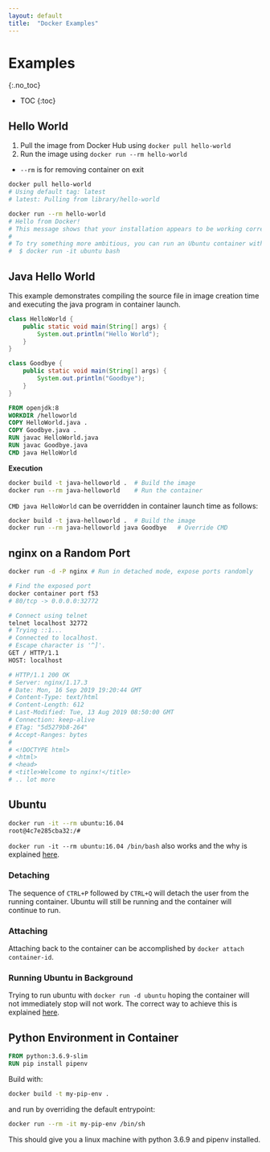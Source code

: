 ```yaml
---
layout: default
title:  "Docker Examples"
---
```


# Examples
{:.no_toc}

* TOC
{:toc}

## Hello World

1. Pull the image from Docker Hub using `docker pull hello-world`
1. Run the image using `docker run --rm hello-world`
  - `--rm` is for removing container on exit

```bash
docker pull hello-world
# Using default tag: latest
# latest: Pulling from library/hello-world

docker run --rm hello-world
# Hello from Docker!
# This message shows that your installation appears to be working correctly.
# 
# To try something more ambitious, you can run an Ubuntu container with:
#  $ docker run -it ubuntu bash
```

## Java Hello World
This example demonstrates compiling the source file in image creation time and executing the java program in container launch. 

```java
class HelloWorld {
    public static void main(String[] args) {
        System.out.println("Hello World");
    }
}
```

```java
class Goodbye {
    public static void main(String[] args) {
        System.out.println("Goodbye");
    }
}
```

```dockerfile
FROM openjdk:8
WORKDIR /helloworld
COPY HelloWorld.java .
COPY Goodbye.java .
RUN javac HelloWorld.java
RUN javac Goodbye.java
CMD java HelloWorld
```

__Execution__

```bash
docker build -t java-helloworld .  # Build the image
docker run --rm java-helloworld    # Run the container
```

`CMD java HelloWorld` can be overridden in container launch time as follows:

```bash
docker build -t java-helloworld .  # Build the image
docker run --rm java-helloworld java Goodbye   # Override CMD
```

## nginx on a Random Port

```bash
docker run -d -P nginx # Run in detached mode, expose ports randomly

# Find the exposed port
docker container port f53
# 80/tcp -> 0.0.0.0:32772

# Connect using telnet
telnet localhost 32772
# Trying ::1...
# Connected to localhost.
# Escape character is '^]'.
GET / HTTP/1.1
HOST: localhost

# HTTP/1.1 200 OK
# Server: nginx/1.17.3
# Date: Mon, 16 Sep 2019 19:20:44 GMT
# Content-Type: text/html
# Content-Length: 612
# Last-Modified: Tue, 13 Aug 2019 08:50:00 GMT
# Connection: keep-alive
# ETag: "5d5279b8-264"
# Accept-Ranges: bytes
# 
# <!DOCTYPE html>
# <html>
# <head>
# <title>Welcome to nginx!</title>
# .. lot more
```

## Ubuntu

```bash
docker run -it --rm ubuntu:16.04
root@4c7e285cba32:/#
```

`docker run -it --rm ubuntu:16.04 /bin/bash` also works and the why is explained [here](https://askubuntu.com/a/938872).

### Detaching
The sequence of `CTRL+P` followed by `CTRL+Q` will detach the user from the running container. Ubuntu will still be running and the container will continue to run.

### Attaching
Attaching back to the container can be accomplished by `docker attach container-id`.

### Running Ubuntu in Background
Trying to run ubuntu with `docker run -d ubuntu` hoping the container will not immediately stop will not work. The correct way to achieve this is explained [here](https://stackoverflow.com/a/36872226/1173112).

## Python Environment in Container

```dockerfile
FROM python:3.6.9-slim
RUN pip install pipenv
```

Build with:

```bash
docker build -t my-pip-env .
```

and run by overriding the default entrypoint:

```bash
docker run --rm -it my-pip-env /bin/sh
```

This should give you a linux machine with python 3.6.9 and pipenv installed.